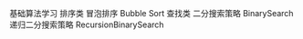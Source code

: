 基础算法学习
  排序类
      冒泡排序 Bubble Sort
  查找类
      二分搜索策略 BinarySearch
      递归二分搜索策略 RecursionBinarySearch
